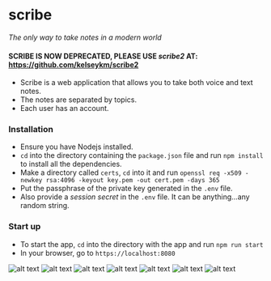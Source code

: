# **scribe**
*The only way to take notes in a modern world*

#### **SCRIBE IS NOW DEPRECATED, PLEASE USE _scribe2_ AT: https://github.com/kelseykm/scribe2**

* Scribe is a web application that allows you to take both voice and text notes.
* The notes are separated by topics.
* Each user has an account.

### **Installation**
* Ensure you have Nodejs installed.
* ```cd``` into the directory containing the ```package.json``` file and run ```npm install``` to install all the dependencies.
* Make a directory called ```certs```, ```cd``` into it and run ```openssl req -x509 -newkey rsa:4096 -keyout key.pem -out cert.pem -days 365```
* Put the passphrase of the private key generated in the ```.env``` file.
* Also provide a *session secret* in the ```.env``` file. It can be anything...any random string.

### **Start up**
* To start the app, ```cd``` into the directory with the app and run ```npm run start```
* In your browser, go to ```https://localhost:8080```

![alt text](./git_images/scribe_login.png)
![alt text](./git_images/scribe_signup.png)
![alt text](./git_images/scribe_home.png)
![alt text](./git_images/scribe_navbar.png)
![alt text](./git_images/scribe_topic.png)
![alt text](./git_images/scribe_addtext.png)
![alt text](./git_images/scribe_addvoice.png)

